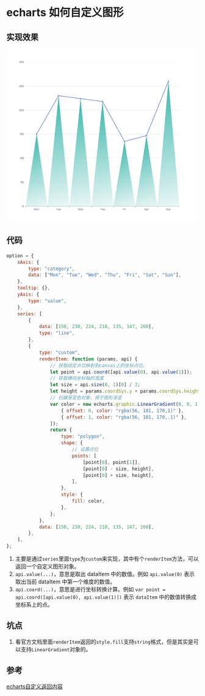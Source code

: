 # echarts 如何自定义图形

## 实现效果
![](./images/echarts-custom-1.png)
## 代码

```javascript
option = {
    xAxis: {
        type: "category",
        data: ["Mon", "Tue", "Wed", "Thu", "Fri", "Sat", "Sun"],
    },
    tooltip: {},
    yAxis: {
        type: "value",
    },
    series: [
        {
            data: [150, 230, 224, 218, 135, 147, 260],
            type: "line",
        },
        {
            type: "custom",
            renderItem: function (params, api) {
                // 获取给定点位映射到canvas上的坐标点位。
                let point = api.coord([api.value(0), api.value(1)]);
                // 获取横向坐标轴的宽度
                let size = api.size(0, 1)[0] / 2;
                let height = params.coordSys.y + params.coordSys.height;
                // 创建渐变色对象，用于图形渐变
                var color = new echarts.graphic.LinearGradient(0, 0, 1, 1, [
                    { offset: 0, color: "rgba(56, 181, 170,1)" },
                    { offset: 1, color: "rgba(56, 181, 170,.1)" },
                ]);
                return {
                    type: "polygon",
                    shape: {
                        // 设置点位
                        points: [
                            [point[0], point[1]],
                            [point[0] - size, height],
                            [point[0] + size, height],
                        ],
                    },
                    style: {
                        fill: color,
                    },
                };
            },
            data: [150, 230, 224, 218, 135, 147, 260],
        },
    ],
};
```
1. 主要是通过`series`里面`type`为`custom`来实现，其中有个`renderItem`方法，可以返回一个自定义图形对象。
2. `api.value(...)`，意思是取出 dataItem 中的数值。例如 `api.value(0)` 表示取出当前 dataItem 中第一个维度的数值。
3. `api.coord(...)`，意思是进行坐标转换计算。例如 `var point = api.coord([api.value(0), api.value(1)])` 表示 `dataItem` 中的数值转换成坐标系上的点。

## 坑点
1. 看官方文档里面`renderItem`返回的`style.fill`支持`string`格式，但是其实是可以支持`LinearGradient`对象的。
## 参考
[echarts自定义返回内容](https://echarts.apache.org/zh/option.html#series-custom.renderItem.return)